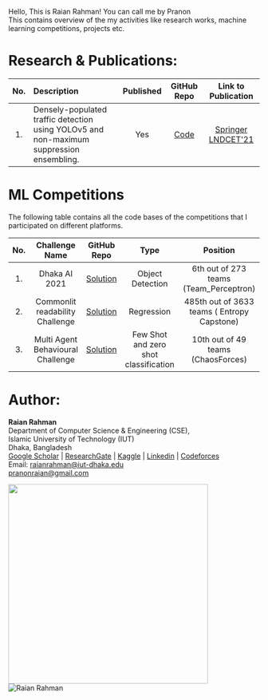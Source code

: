 Hello, This is Raian Rahman! You can call me by Pranon <br/>This contains overview of the my activities like research works, machine learning competitions, projects etc. 

	
# Research & Publications:
|No.| Description | Published | GitHub Repo | Link to Publication|
|:---:|:-----------|:-----------:|:-------------:|:--------------------:|
|1. |Densely-populated traffic detection using YOLOv5 and non-maximum suppression ensembling.| Yes | [Code](https://github.com/pranonrahman/DhakaAI2020)|[Springer LNDCET'21](https://link.springer.com/chapter/10.1007/978-981-16-6636-0_43)|



	
# ML Competitions

The following table contains all the code bases of the competitions that I participated on different platforms. 

| No. |                                  Challenge Name                                  |                                                                                         GitHub Repo                                                                                            |      Type      |                       Position                        | 
| :-: | :------------------------------------------------------------------------------: | :-----------------------------------------------------------------------------------------------------------------------------------------------------------------------------------------: | :------------: | :---------------------------------------------------: | 
|  1.  |           Dhaka AI 2021        |         [Solution](https://github.com/pranonrahman/DhakaAI2020)         |  Object Detection |       6th out of 273 teams (Team_Perceptron)        |
|  2.  |           Commonlit readability Challenge         |         [Solution]()                                 | Regression        |    485th out of 3633 teams ( Entropy Capstone)  |
|  3.  |           Multi Agent Behavioural Challenge       |         [Solution]()                                 | Few Shot and zero shot classification        |    10th out of 49 teams (ChaosForces)  |



<!-- # Projects and Tutorial Repos
| No. |         GitHub Repo    |      Description     | Category |  
|:--:|:--------------------:|:-------------------|:------: |
|  1. | [Object-Detection-and-Segmentation-with-TorchVision](https://github.com/redwankarimsony/Object-Detection-and-Segmentation-with-TorchVision)|   For this tutorial, I have finetuned a pre-trained Mask R-CNN model in the Penn-Fudan Database for Pedestrian Detection and Segmentation. It contains 170 images with 345 instances of pedestrians, and later on it will use it to illustrate how to use the new features in torchvision in order to train an instance segmentation model on a custom dataset. | Detection and Segmentation |
 -->




# Author: 
**Raian Rahman** <br/>
Department of Computer Science & Engineering (CSE), <br/>
Islamic University of Technology (IUT) <br/>
Dhaka, Bangladesh <br/>
[Google Scholar](https://scholar.google.com/citations?user=MiTS-lwAAAAJ&hl=en) | [ResearchGate](https://www.researchgate.net/profile/Raian-Rahman)  | [Kaggle](https://www.kaggle.com/pranonraian) | [Linkedin](https://www.linkedin.com/in/raian-rahman/)  | [Codeforces](https://codeforces.com/profile/pranonraian) </br>
Email: raianrahman@iut-dhaka.edu<br>
	pranonraian@gmail.com
	

[<img align="left" width="400" src="https://github-readme-stats.vercel.app/api?username=pranonrahman&show_icons=true"/>](https://github.com/pranonrahman/)
<p><img align='left' src="https://komarev.com/ghpvc/?username=pranonrahman" alt="Raian Rahman" /> </p>
